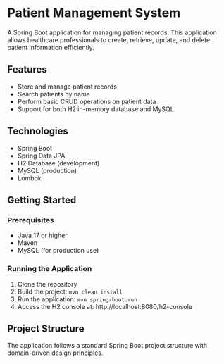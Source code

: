 # Patient Management System

A Spring Boot application for managing patient records. This application allows healthcare professionals to create, retrieve, update, and delete patient information efficiently.

## Features

- Store and manage patient records
- Search patients by name
- Perform basic CRUD operations on patient data
- Support for both H2 in-memory database and MySQL

## Technologies

- Spring Boot
- Spring Data JPA
- H2 Database (development)
- MySQL (production)
- Lombok

## Getting Started

### Prerequisites

- Java 17 or higher
- Maven
- MySQL (for production use)

### Running the Application

1. Clone the repository
2. Build the project: `mvn clean install`
3. Run the application: `mvn spring-boot:run`
4. Access the H2 console at: http://localhost:8080/h2-console

## Project Structure

The application follows a standard Spring Boot project structure with domain-driven design principles.
